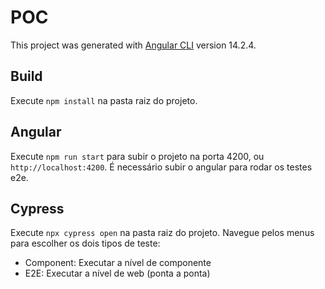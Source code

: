 # POC

This project was generated with [Angular CLI](https://github.com/angular/angular-cli) version 14.2.4.

## Build
 
Execute `npm install` na pasta raiz do projeto.

## Angular

Execute `npm run start` para subir o projeto na porta 4200, ou `http://localhost:4200`. É necessário subir o angular para rodar os testes e2e.

## Cypress

Execute `npx cypress open` na pasta raiz do projeto. Navegue pelos menus para escolher os dois tipos de teste:
- Component: Executar a nível de componente
- E2E: Executar a nível de web (ponta a ponta)
